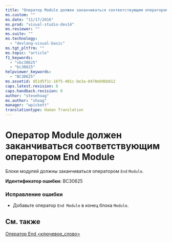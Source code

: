 ```yaml
---
title: "Оператор Module должен заканчиваться соответствующим оператором End Module | Microsoft Docs"
ms.custom: ""
ms.date: "11/17/2016"
ms.prod: "visual-studio-dev14"
ms.reviewer: ""
ms.suite: ""
ms.technology: 
  - "devlang-visual-basic"
ms.tgt_pltfrm: ""
ms.topic: "article"
f1_keywords: 
  - "vbc30625"
  - "bc30625"
helpviewer_keywords: 
  - "BC30625"
ms.assetid: d51d5f1c-16f5-401c-be3a-0470eb9bb812
caps.latest.revision: 8
caps.handback.revision: 8
author: "stevehoag"
ms.author: "shoag"
manager: "wpickett"
translationtype: Human Translation
---
```

# Оператор Module должен заканчиваться соответствующим оператором End Module
Блоки модулей должны заканчиваться оператором `End` `Module`.  
  
 **Идентификатор ошибки:** BC30625  
  
### Исправление ошибки  
  
-   Добавьте оператор `End Module` в конец блока `Module`.  
  
## См. также  
 [Оператор End \<ключевое\_слово\>](../../visual-basic/language-reference/statements/end-keyword-statement.md)
